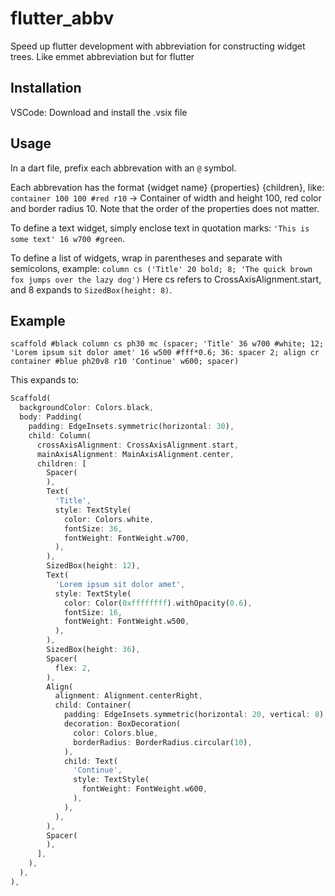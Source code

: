 # flutter_abbv

Speed up flutter development with abbreviation for constructing widget trees.
Like emmet abbreviation but for flutter

## Installation

VSCode: Download and install the .vsix file

## Usage

In a dart file, prefix each abbrevation with an `@` symbol.

Each abbrevation has the format {widget name} {properties} {children}, like: `container 100 100 #red r10` -> Container of width and height 100, red color and border radius 10. Note that the order of the properties does not matter.

To define a text widget, simply enclose text in quotation marks: `'This is some text' 16 w700 #green`.

To define a list of widgets, wrap in parentheses and separate with semicolons, example: `column cs ('Title' 20 bold; 8; 'The quick brown fox jumps over the lazy dog')` Here cs refers to CrossAxisAlignment.start, and 8 expands to `SizedBox(height: 8)`.

## Example

`scaffold #black column cs ph30 mc (spacer; 'Title' 36 w700 #white; 12; 'Lorem ipsum sit dolor amet' 16 w500 #fff*0.6; 36: spacer 2; align cr container #blue ph20v8 r10 'Continue' w600; spacer)`

This expands to:

```dart
Scaffold(
  backgroundColor: Colors.black,
  body: Padding(
    padding: EdgeInsets.symmetric(horizontal: 30),
    child: Column(
      crossAxisAlignment: CrossAxisAlignment.start,
      mainAxisAlignment: MainAxisAlignment.center,
      children: [
        Spacer(
        ),
        Text(
          'Title',
          style: TextStyle(
            color: Colors.white,
            fontSize: 36,
            fontWeight: FontWeight.w700,
          ),
        ),
        SizedBox(height: 12),
        Text(
          'Lorem ipsum sit dolor amet',
          style: TextStyle(
            color: Color(0xffffffff).withOpacity(0.6),
            fontSize: 16,
            fontWeight: FontWeight.w500,
          ),
        ),
        SizedBox(height: 36),
        Spacer(
          flex: 2,
        ),
        Align(
          alignment: Alignment.centerRight,
          child: Container(
            padding: EdgeInsets.symmetric(horizontal: 20, vertical: 8),
            decoration: BoxDecoration(
              color: Colors.blue,
              borderRadius: BorderRadius.circular(10),
            ),
            child: Text(
              'Continue',
              style: TextStyle(
                fontWeight: FontWeight.w600,
              ),
            ),
          ),
        ),
        Spacer(
        ),
      ],
    ),
  ),
),
```